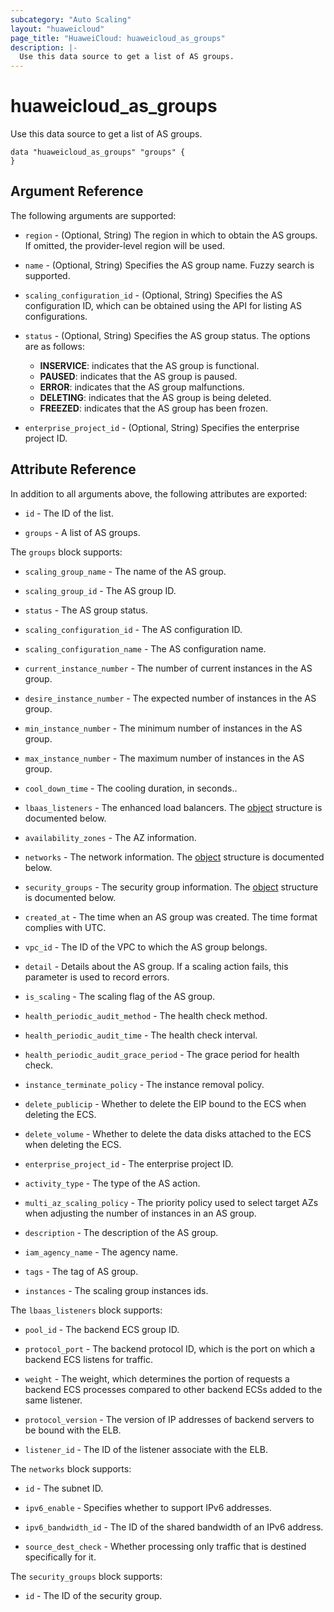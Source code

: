 ```yaml
---
subcategory: "Auto Scaling"
layout: "huaweicloud"
page_title: "HuaweiCloud: huaweicloud_as_groups"
description: |-
  Use this data source to get a list of AS groups.
---
```


# huaweicloud_as_groups

Use this data source to get a list of AS groups.

```hcl
data "huaweicloud_as_groups" "groups" {
}
```

## Argument Reference

The following arguments are supported:

* `region` - (Optional, String) The region in which to obtain the AS groups.
  If omitted, the provider-level region will be used.

* `name` - (Optional, String) Specifies the AS group name. Fuzzy search is supported.

* `scaling_configuration_id` - (Optional, String) Specifies the AS configuration ID, which can be obtained using
  the API for listing AS configurations.

* `status` - (Optional, String) Specifies the AS group status. The options are as follows:
  - **INSERVICE**: indicates that the AS group is functional.
  - **PAUSED**: indicates that the AS group is paused.
  - **ERROR**: indicates that the AS group malfunctions.
  - **DELETING**: indicates that the AS group is being deleted.
  - **FREEZED**: indicates that the AS group has been frozen.

* `enterprise_project_id` - (Optional, String) Specifies the enterprise project ID.

## Attribute Reference

In addition to all arguments above, the following attributes are exported:

* `id` - The ID of the list.

* `groups` - A list of AS groups.

The `groups` block supports:

* `scaling_group_name` - The name of the AS group.

* `scaling_group_id` - The AS group ID.

* `status` - The AS group status.

* `scaling_configuration_id` - The AS configuration ID.

* `scaling_configuration_name` - The AS configuration name.

* `current_instance_number` - The number of current instances in the AS group.

* `desire_instance_number` - The expected number of instances in the AS group.

* `min_instance_number` - The minimum number of instances in the AS group.

* `max_instance_number` - The maximum number of instances in the AS group.

* `cool_down_time` - The cooling duration, in seconds..

* `lbaas_listeners` - The enhanced load balancers.
  The [object](#lbaas_listener_object) structure is documented below.

* `availability_zones` - The AZ information.

* `networks` - The network information.
  The [object](#network_object) structure is documented below.

* `security_groups` - The security group information.
  The [object](#security_group_object) structure is documented below.

* `created_at` - The time when an AS group was created. The time format complies with UTC.

* `vpc_id` - The ID of the VPC to which the AS group belongs.

* `detail` - Details about the AS group. If a scaling action fails, this parameter is used to record errors.

* `is_scaling` - The scaling flag of the AS group.

* `health_periodic_audit_method` - The health check method.

* `health_periodic_audit_time` - The health check interval.

* `health_periodic_audit_grace_period` - The grace period for health check.

* `instance_terminate_policy` - The instance removal policy.

* `delete_publicip` - Whether to delete the EIP bound to the ECS when deleting the ECS.

* `delete_volume` - Whether to delete the data disks attached to the ECS when deleting the ECS.

* `enterprise_project_id` - The enterprise project ID.

* `activity_type` - The type of the AS action.

* `multi_az_scaling_policy` - The priority policy used to select target AZs when adjusting the number of
  instances in an AS group.

* `description` - The description of the AS group.

* `iam_agency_name` - The agency name.

* `tags` - The tag of AS group.

* `instances` - The scaling group instances ids.

<a name="lbaas_listener_object"></a>
The `lbaas_listeners` block supports:

* `pool_id` - The backend ECS group ID.

* `protocol_port` - The backend protocol ID, which is the port on which a backend ECS listens for traffic.

* `weight` - The weight, which determines the portion of requests a backend ECS processes
  compared to other backend ECSs added to the same listener.

* `protocol_version` - The version of IP addresses of backend servers to be bound with the ELB.

* `listener_id` - The ID of the listener associate with the ELB.

<a name="network_object"></a>
The `networks` block supports:

* `id` - The subnet ID.

* `ipv6_enable` - Specifies whether to support IPv6 addresses.

* `ipv6_bandwidth_id` - The ID of the shared bandwidth of an IPv6 address.

* `source_dest_check` - Whether processing only traffic that is destined specifically for it.

<a name="security_group_object"></a>
The `security_groups` block supports:

* `id` - The ID of the security group.
